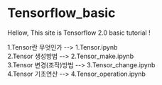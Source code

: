 # Tensorflow_basic
Hellow, This site is Tensorflow 2.0 basic tutorial !


1.Tensor란 무엇인가 --> 1.Tensor.ipynb <br>
2.Tensor 생성방법 --> 2.Tensor_make.ipynb <br>
3.Tensor 변경(조작)방법 --> 3.Tensor_change.ipynb <br>
4.Tensor 기초연산 --> 4.Tensor_operation.ipynb<br>
